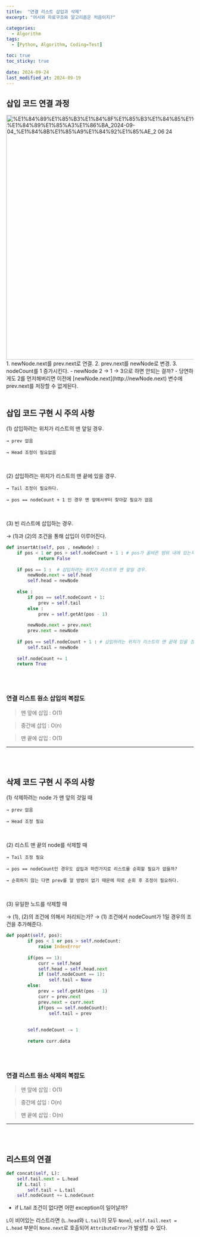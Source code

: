 ```yaml
---
title:  "연결 리스트 삽입과 삭제"
excerpt: "어서와 자료구조와 알고리즘은 처음이지?"

categories:
  - Algorithm
tags:
  - [Python, Algorithm, Coding=Test]

toc: true
toc_sticky: true
 
date: 2024-09-24
last_modified_at: 2024-09-19
---
```



## 삽입 코드 연결 과정
<img width="655" alt="%E1%84%89%E1%85%B3%E1%84%8F%E1%85%B3%E1%84%85%E1%85%B5%E1%86%AB%E1%84%89%E1%85%A3%E1%86%BA_2024-09-04_%E1%84%8B%E1%85%A9%E1%84%92%E1%85%AE_2 06 24" src="https://github.com/user-attachments/assets/6aa68df2-e7e2-4a0d-ba01-e8371a2a4723">
1. newNode.next를 prev.next로 연결.
2. prev.next를 newNode로 변경.
3. nodeCount를 1 증가시킨다.
- newNode 2 → 1 → 3으로 하면 안되는 걸까?
	- 당연하게도 2를 먼저해버리면 이전에 [newNode.next](http://newNode.next) 변수에 prev.next를 저장할 수 없게된다.

<br/>
<br/>

## 삽입 코드 구현 시 주의 사항

(1) 삽입하려는 위치가 리스트의 맨 앞일 경우.

	→ prev 없음

	→ Head 조정이 필요없음

<br/>

(2) 삽입하려는 위치가 리스트의 맨 끝에 있을 경우.

	→ Tail 조정이 필요하다.

	→ pos == nodeCount + 1 인 경우 맨 앞에서부터 찾아갈 필요가 없음

<br/>

(3) 빈 리스트에 삽입하는 경우.

→ (1)과 (2)의 조건을 통해 삽입이 이루어진다. 

```python
def insertAt(self, pos , newNode) : 
	if pos < 1 or pos > self.nodeCount + 1 : # pos가 올바른 범위 내에 있는지.
			return False
	
	if pos == 1 :  # 삽입하려는 위치가 리스트의 맨 앞일 경우.
		newNode.next = self.head
		self.head = newNode
	
	else : 
		if pos == self.nodeCount + 1:
			prev = self.tail
		else :
			prev = self.getAt(pos - 1)
			
		newNode.next = prev.next
		prev.next = newNode
		
	if pos == self.nodeCount + 1 : # 삽입하려는 위치가 리스트의 맨 끝에 있을 경우.
		self.tail = newNode
	
	self.nodeCount += 1
	return True
```

<br/>
<br/>

### 연결 리스트 원소 삽입의 복잡도

> 맨 앞에 삽입 : O(1)

> 중간에 삽입 : O(n)

> 맨 끝에 삽입 : O(1)

---

<br/>
<br/>

## 삭제 코드 구현 시 주의 사항

(1) 삭제하려는 node 가 맨 앞의 것일 때

	→ prev 없음

	→ Head 조정 필요

<br/>

(2) 리스트 맨 끝의 node를 삭제할 때

	→ Tail 조정 필요

	→ pos == nodeCount인 경우도 삽입과 마찬가지로 리스트를 순회할 필요가 없을까?

	→ 순회하지 않는 다면 prev를 알 방법이 없기 때문에 따로 순회 후 조정이 필요하다.

<br/>

(3) 유일한 노드를 삭제할 때

→ (1), (2)의 조건에 의해서 처리되는가? → (1) 조건에서 nodeCount가 1일 경우의 조건을 추가해준다.

```python
def popAt(self, pos):
		if pos < 1 or pos > self.nodeCount:
			raise IndexError
		
		if(pos == 1):
			curr = self.head
			self.head = self.head.next
			if (self.nodeCount == 1):
				self.tail = None
		else:       
			prev = self.getAt(pos - 1)
			curr = prev.next
			prev.next = curr.next 
			if(pos == self.nodeCount):
				self.tail = prev
				
					
		self.nodeCount -= 1
		
		return curr.data
```

<br/>
<br/>

### 연결 리스트 원소 삭제의 복잡도


> 맨 앞에 삽입 : O(1)

> 중간에 삽입 : O(n)

> 맨 끝에 삽입 : O(n)
 

---

<br/>
<br/>

## 리스트의 연결

```python
def concat(self, L):
	self.tail.next = L.head
	if L.tail : 
		self.tail = L.tail
	self.nodeCount += L.nodeCount
```

- if L.tail  조건이 없다면 어떤 exception이 일어날까?

`L`이 비어있는 리스트라면 (`L.head`와 `L.tail`이 모두 `None`), `self.tail.next = L.head` 부분이 `None.next`로 호출되어 `AttributeError`가 발생할 수 있다.
